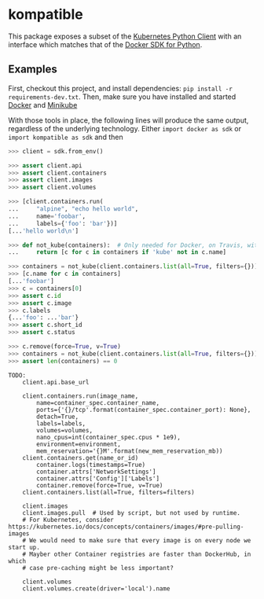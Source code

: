 # kompatible

This package exposes a subset of the
[Kubernetes Python Client](https://github.com/kubernetes-client/python/)
with an interface which matches that of the
[Docker SDK for Python](https://docker-py.readthedocs.io/en/stable/).

## Examples

First, checkout this project, and install dependencies:
`pip install -r requirements-dev.txt`.
Then, make sure you have installed and started
[Docker](https://docs.docker.com/docker-for-mac/install/)
and [Minikube](https://kubernetes.io/docs/tutorials/hello-minikube/#create-a-minikube-cluster)

With those tools in place, the following lines will produce the same output,
regardless of the underlying technology. Either `import docker as sdk`
or `import kompatible as sdk` and then

```python
>>> client = sdk.from_env()

>>> assert client.api
>>> assert client.containers
>>> assert client.images
>>> assert client.volumes

>>> [client.containers.run(
...     "alpine", "echo hello world",
...     name='foobar',
...     labels={'foo': 'bar'})]
[...'hello world\n']

>>> def not_kube(containers):  # Only needed for Docker, on Travis, with Kube started.
...     return [c for c in containers if 'kube' not in c.name]

>>> containers = not_kube(client.containers.list(all=True, filters={}))
>>> [c.name for c in containers]
[...'foobar']
>>> c = containers[0]
>>> assert c.id
>>> assert c.image
>>> c.labels
{...'foo': ...'bar'}
>>> assert c.short_id
>>> assert c.status

>>> c.remove(force=True, v=True)
>>> containers = not_kube(client.containers.list(all=True, filters={}))
>>> assert len(containers) == 0

```


```
TODO:
    client.api.base_url
    
    client.containers.run(image_name,
        name=container_spec.container_name,
        ports={'{}/tcp'.format(container_spec.container_port): None},
        detach=True,
        labels=labels,
        volumes=volumes,
        nano_cpus=int(container_spec.cpus * 1e9),
        environment=environment,
        mem_reservation='{}M'.format(new_mem_reservation_mb))
    client.containers.get(name_or_id)
        container.logs(timestamps=True)
        container.attrs['NetworkSettings']
        container.attrs['Config']['Labels']
        container.remove(force=True, v=True)
    client.containers.list(all=True, filters=filters)
    
    client.images
    client.images.pull  # Used by script, but not used by runtime.
    # For Kubernetes, consider https://kubernetes.io/docs/concepts/containers/images/#pre-pulling-images
    # We would need to make sure that every image is on every node we start up.
    # Mayber other Container registries are faster than DockerHub, in which
    # case pre-caching might be less important?
    
    client.volumes
    client.volumes.create(driver='local').name
```